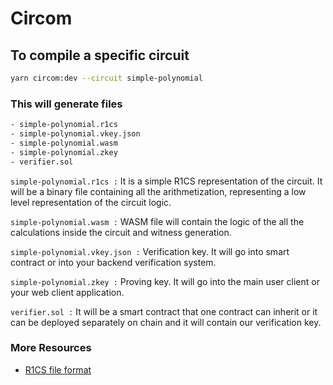 # Circom

## To compile a specific circuit

```sh
yarn circom:dev --circuit simple-polynomial
```

### This will generate files

```sh
- simple-polynomial.r1cs
- simple-polynomial.vkey.json
- simple-polynomial.wasm
- simple-polynomial.zkey
- verifier.sol
```

`simple-polynomial.r1cs :`
It is a simple R1CS representation of the circuit. It will be a binary file containing all the arithmetization, representing a low level representation of the circuit logic.

`simple-polynomial.wasm :`
WASM file will contain the logic of the all the calculations inside the circuit and witness generation.

`simple-polynomial.vkey.json :`
Verification key. It will go into smart contract or into your backend verification system.

`simple-polynomial.zkey :`
Proving key. It will go into the main user client or your web client application.

`verifier.sol :`
It will be a smart contract that one contract can inherit or it can be deployed separately on chain and it will contain our verification key.

### More Resources

- [R1CS file format](https://github.com/iden3/r1csfile/blob/master/doc/r1cs_bin_format.md)
